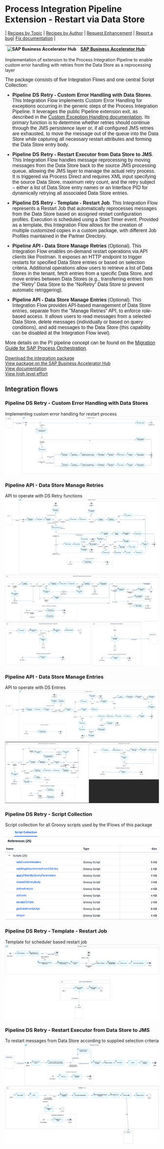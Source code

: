 # Process Integration Pipeline Extension - Restart via Data Store 

\| [Recipes by Topic](../../readme.md ) \| [Recipes by Author](../../author.md ) \| [Request Enhancement](https://github.com/SAP-samples/cloud-integration-flow/issues/new?assignees=&labels=Recipe%20Fix,enhancement&template=recipe-request.md&title=Improve%20Process%20Integration%20Pipeline%20Extension%20-%20Restart%20via%20Data%20Store) \| [Report a bug](https://github.com/SAP-samples/cloud-integration-flow/issues/new?assignees=&labels=Recipe%20Fix,bug&template=bug_report.md&title=Issue%20with%20Process%20Integration%20Pipeline%20Extension%20-%20Restart%20via%20Data%20Store)\| [Fix documentation](https://github.com/SAP-samples/cloud-integration-flow/issues/new?assignees=&labels=Recipe%20Fix,documentation&template=bug_report.md&title=Docu%20fix%20Process%20Integration%20Pipeline%20Extension%20-%20Restart%20via%20Data%20Store) \| 

 ![SAP Business Accelerator Hub](https://github.com/SAPAPIBusinessHub.png?size=50 ) | [SAP Business Accelerator Hub](https://api.sap.com/allcommunity) | 
 ----|----| 

Implementation of extension to the Process Integration Pipeline to enable custom error handling with retries from the Data Store as a reprocessing layer

<p><span style="font-family: &quot;arial&quot; , &quot;helvetica&quot; , sans-serif ; font-size: 12pt">The package consists of five Integration Flows and one central Script Collection:</span></p>
<ul>
 <li style="font-family: &quot;arial&quot; , &quot;helvetica&quot; , sans-serif ; font-size: 12pt"><span style="font-family: &quot;arial&quot; , &quot;helvetica&quot; , sans-serif ; font-size: 12pt"><strong>Pipeline DS Retry - Custom Error Handling with Data Stores</strong>. This Integration Flow implements Custom Error Handling for exceptions occurring in the generic steps of the Process Integration Pipeline. It leverages the public Pipeline extension exit, as described in the <a href="https://help.sap.com/docs/migration-guide-po/migration-guide-for-sap-process-orchestration/monitoring-and-error-handling-pipeline-concept#loioed9b82cb928049e6990a4d784aa6aac7__section_pm1_ggs_5bc" rel="nofollow">Custom Exception Handling documentation</a>. Its primary function is to determine whether retries should continue through the JMS persistence layer or, if all configured JMS retries are exhausted, to move the message out of the queue into the Data Store while capturing all necessary restart attributes and forming the Data Store entry body.</span></li>
</ul>
<ul>
 <li style="font-family: &quot;arial&quot; , &quot;helvetica&quot; , sans-serif ; font-size: 12pt"><span style="font-family: &quot;arial&quot; , &quot;helvetica&quot; , sans-serif ; font-size: 12pt"><strong>Pipeline DS Retry - Restart Executor from Data Store to JMS</strong>. This Integration Flow handles message reprocessing by moving messages from the Data Store back to the source JMS processing queue, allowing the JMS layer to manage the actual retry process. It is triggered via Process Direct and requires XML input specifying the source Data Store, maximum retry count, and the retry subject – either a list of Data Store entry names or an Interface PID for dynamically retrying all associated Data Store entries.</span></li>
</ul>
<ul>
 <li style="font-family: &quot;arial&quot; , &quot;helvetica&quot; , sans-serif ; font-size: 12pt"><span style="font-family: &quot;arial&quot; , &quot;helvetica&quot; , sans-serif ; font-size: 12pt"><strong>Pipeline DS Retry - Template - Restart Job</strong>. This Integration Flow represents a Restart Job that automatically reprocesses messages from the Data Store based on assigned restart configuration profiles. Execution is scheduled using a Start Timer event. Provided as a template, this Integration Flow allows for the creation of multiple customized copies in a custom package, with different Job Profiles maintained in the Partner Directory.</span></li>
</ul>
<ul>
 <li style="font-family: &quot;arial&quot; , &quot;helvetica&quot; , sans-serif ; font-size: 12pt"><span style="font-family: &quot;arial&quot; , &quot;helvetica&quot; , sans-serif ; font-size: 12pt"><strong>Pipeline API - Data Store Manage Retries </strong>(Optional). This Integration Flow enables on-demand restart operations via API clients like Postman. It exposes an HTTP endpoint to trigger restarts for specified Data Store entries or based on selection criteria. Additional operations allow users to retrieve a list of Data Stores in the tenant, fetch entries from a specific Data Store, and move entries between Data Stores (e.g., transferring entries from the “Retry” Data Store to the “NoRetry” Data Store to prevent automatic retriggering).</span></li>
</ul>
<ul>
 <li style="font-family: &quot;arial&quot; , &quot;helvetica&quot; , sans-serif ; font-size: 12pt"><span style="font-family: &quot;arial&quot; , &quot;helvetica&quot; , sans-serif ; font-size: 12pt"><strong>Pipeline API - Data Store Manage Entries </strong>(Optional). This Integration Flow provides API-based management of Data Store entries, separate from the "Manage Retries" API, to enforce role-based access. It allows users to read messages from a selected Data Store, delete messages (individually or based on query conditions), and add messages to the Data Store (this capability can be disabled at the Integration Flow level).</span></li>
</ul>
<p><span style="font-family: &quot;arial&quot; , &quot;helvetica&quot; , sans-serif ; font-size: 12pt">More details on the PI pipeline concept can be found on the <a href="https://help.sap.com/docs/help/90c8ad90cb684ee5979856093efe7462/c344b1c395144095834a961699293889.html" rel="nofollow">Migration Guide for SAP Process Orchestration</a>. </span></p>

[Download the integration package](processintegrationpipelineextensionrestartviadatastore.zip)\
[View package on the SAP Business Accelerator Hub](https://api.sap.com/package/processintegrationpipelineextensionrestartviadatastore)\
[View documentation](processintegrationpipelineextensionrestartviadatastore.pdf)\
[View high level effort](effort.md)
## Integration flows
### Pipeline DS Retry - Custom Error Handling with Data Stores 
Implementing custom error handling for restart process \
 ![input-image](Pipeline_Template_-_Custom_Error_Handling_with_Data_Stores.png)
### Pipeline API - Data Store Manage Retries 
API to operate with DS Retry functions \
 ![input-image](Pipeline_API_-_Data_Store_Manage_Retries_1.png)
 ![input-image](Pipeline_API_-_Data_Store_Manage_Retries_2.png)
### Pipeline API - Data Store Manage Entries 
API to operate with DS Entries \
 ![input-image](Pipeline_API_-_Data_Store_Manage_Entries_1.png)
 ![input-image](Pipeline_API_-_Data_Store_Manage_Entries_2.png)
### Pipeline DS Retry - Script Collection 
Script collection for all Groovy scripts used by the IFlows of this package \
 ![input-image](Pipeline_DS_Retry_-_Script_Collection.png)
### Pipeline DS Retry - Template - Restart Job 
Template for scheduler based restart job \
 ![input-image](Pipeline_Template_-_Restart_Job.png)
### Pipeline DS Retry - Restart Executor from Data Store to JMS 
To restart messages from Data Store according to supplied selection criteria \
 ![input-image](Pipeline_DS_Retry_-_Restart_Executor_from_Data_Store_to_JMS_1.png)
 ![input-image](Pipeline_DS_Retry_-_Restart_Executor_from_Data_Store_to_JMS_2.png)
